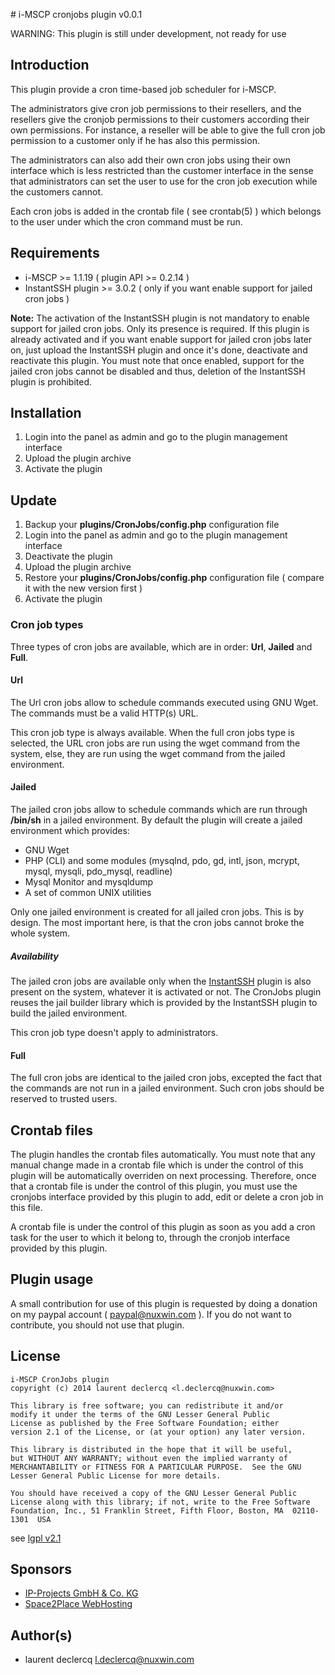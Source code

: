 # i-MSCP cronjobs plugin v0.0.1

WARNING: This plugin is still under development, not ready for use

## Introduction

This plugin provide a cron time-based job scheduler for i-MSCP. 

The administrators give cron job permissions to their resellers, and the resellers give the cronjob permissions to their
customers according their own permissions. For instance, a reseller will be able to give the full cron job permission to
a customer only if he has also this permission.

The administrators can also add their own cron jobs using their own interface which is less restricted than the customer
interface in the sense that administrators can set the user to use for the cron job execution while the customers cannot.

Each cron jobs is added in the crontab file ( see crontab(5) ) which belongs to the user under which the cron command
must be run.

## Requirements

* i-MSCP >= 1.1.19 ( plugin API >= 0.2.14 )
* InstantSSH plugin >= 3.0.2 ( only if you want enable support for jailed cron jobs )

**Note:** The activation of the InstantSSH plugin is not mandatory to enable support for jailed cron jobs. Only its
presence is required. If this plugin is already activated and if you want enable support for jailed cron jobs later on,
just upload the InstantSSH plugin and once it's done, deactivate and reactivate this plugin. You must note that once
enabled, support for the jailed cron jobs cannot be disabled and thus, deletion of the InstantSSH plugin is prohibited.

## Installation

1. Login into the panel as admin and go to the plugin management interface
2. Upload the plugin archive
3. Activate the plugin

## Update

1. Backup your **plugins/CronJobs/config.php** configuration file
2. Login into the panel as admin and go to the plugin management interface
3. Deactivate the plugin
4. Upload the plugin archive
5. Restore your **plugins/CronJobs/config.php** configuration file ( compare it with the new version first )
6. Activate the plugin

### Cron job types

Three types of cron jobs are available, which are in order: **Url**, **Jailed** and **Full**.

#### Url

The Url cron jobs allow to schedule commands executed using GNU Wget. The commands must be a valid HTTP(s) URL.

This cron job type is always available. When the full cron jobs type is selected, the URL cron jobs are run using the
wget command from the system, else, they are run using the wget command from the jailed environment.

#### Jailed

The jailed cron jobs allow to schedule commands which are run through **/bin/sh** in a jailed environment. By default
the plugin will create a jailed environment which provides:

* GNU Wget
* PHP (CLI) and some modules (mysqlnd, pdo, gd, intl, json, mcrypt, mysql, mysqli, pdo_mysql, readline)
* Mysql Monitor and mysqldump
* A set of common UNIX utilities

Only one jailed environment is created for all jailed cron jobs. This is by design. The most important here, is that the
cron jobs cannot broke the whole system.

##### Availability

The jailed cron jobs are available only when the [InstantSSH](../InstantSSH/README.md) plugin is also present on the
system, whatever it is activated or not. The CronJobs plugin reuses the jail builder library which is provided by the
InstantSSH plugin to build the jailed environment.

This cron job type doesn't apply to administrators.

#### Full

The full cron jobs are identical to the jailed cron jobs, excepted the fact that the commands are not run in a jailed
environment. Such cron jobs should be reserved to trusted users.

## Crontab files

The plugin handles the crontab files automatically. You must note that any manual change made in a crontab file which is
under the control of this plugin will be automatically overriden on next processing. Therefore, once that a crontab file
is under the control of this plugin, you must use the cronjobs interface provided by this plugin to add, edit or delete
a cron job in this file.

A crontab file is under the control of this plugin as soon as you add a cron task for the user to which it belong to,
through the cronjob interface provided by this plugin.

## Plugin usage

A small contribution for use of this plugin is requested by doing a donation on my paypal account ( paypal@nuxwin.com ).
If you do not want to contribute, you should not use that plugin.

## License

	i-MSCP CronJobs plugin
	copyright (c) 2014 laurent declercq <l.declercq@nuxwin.com>
	
	This library is free software; you can redistribute it and/or
	modify it under the terms of the GNU Lesser General Public
	License as published by the Free Software Foundation; either
	version 2.1 of the License, or (at your option) any later version.
	
	This library is distributed in the hope that it will be useful,
	but WITHOUT ANY WARRANTY; without even the implied warranty of
	MERCHANTABILITY or FITNESS FOR A PARTICULAR PURPOSE.  See the GNU
	Lesser General Public License for more details.
	
	You should have received a copy of the GNU Lesser General Public
	License along with this library; if not, write to the Free Software
	Foundation, Inc., 51 Franklin Street, Fifth Floor, Boston, MA  02110-1301  USA

 see [lgpl v2.1](http://www.gnu.org/licenses/lgpl-2.1.txt "lgpl v2.1")

## Sponsors

 - [IP-Projects GmbH & Co. KG](https://www.ip-projects.de/ "IP-Projects GmbH & Co. KG")
 - [Space2Place WebHosting](http://space2place.de "Space2Place WebHosting")

## Author(s)

 * laurent declercq <l.declercq@nuxwin.com>
